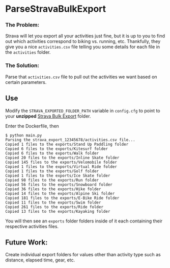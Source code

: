 # ParseStravaBulkExport

### The Problem:
Strava will let you export all your activities just fine, but it is up to you to find out which activities correspond to biking vs. running, etc. Thankfully, they give you a nice `activities.csv` file telling you some details for each file in the `activities` folder.

### The Solution:
Parse that `activities.csv` file to pull out the activities we want based on certain parameters.

## Use
Modify the `STRAVA_EXPORTED_FOLDER_PATH` variable in `config.cfg` to point to your **unzipped** [Strava Bulk Export](https://support.strava.com/hc/en-us/articles/216918437-Exporting-your-Data-and-Bulk-Export#h_01GG58HC4F1BGQ9PQZZVANN6WF) folder.

Enter the Dockerfile, then
```console
$ python main.py 
Parsing the strava_export_12345678/activities.csv file...
Copied 1 files to the exports/Stand Up Paddling folder
Copied 6 files to the exports/Kitesurf folder
Copied 6 files to the exports/Walk folder
Copied 20 files to the exports/Inline Skate folder
Copied 145 files to the exports/Velomobile folder
Copied 1 files to the exports/Virtual Ride folder
Copied 1 files to the exports/Golf folder
Copied 1 files to the exports/Ice Skate folder
Copied 98 files to the exports/Run folder
Copied 56 files to the exports/Snowboard folder
Copied 36 files to the exports/Hike folder
Copied 14 files to the exports/Alpine Ski folder
Copied 181 files to the exports/E-Bike Ride folder
Copied 11 files to the exports/Swim folder
Copied 261 files to the exports/Ride folder
Copied 13 files to the exports/Kayaking folder
```

You will then see an `exports` folder folders inside of it each containing their respective activities files.

## Future Work:
Create individual export folders for values other than activity type such as distance, elapsed time, gear, etc. 
